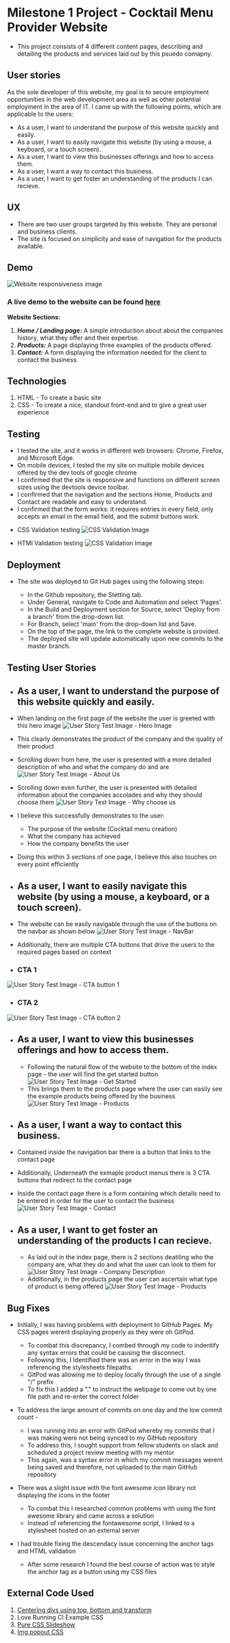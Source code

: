 # Milestone 1 Project - Cocktail Menu Provider Website 

- This project consists of 4 different content pages, describing and detailing the products and services laid out by this psuedo comapny.

## User stories
As the sole developer of this website, my goal is to secure employment opportunities in the web development area as well as other potential employment in the area of IT.
I came up with the following points, which are applicable to the users:

- As a user, I want to understand the purpose of this website quickly and easily.
- As a user, I want to easily navigate this website (by using a mouse, a keyboard, or a touch screen).
- As a user, I want to view this businesses offerings and how to access them.
- As a user, I want a way to contact this business.
- As a user, I want to get foster an understanding of the products I can recieve.

## UX

- There are two user groups targeted by this website. They are personal and business clients.
- The site is focused on simplicity and ease of navigation for the products available.

## Demo

![Website responsiveness image](/Assets/Images/LiveMockup.jpg)

### A live demo to the website can be found [here](https://ljkkj7.github.io/Milestone-Project-1.github.io/index.html)

**Website Sections:**
1. **_Home / Landing page:_** A simple introduction about about the companies history, what they offer and their expertise.
2. **_Products:_** A page displaying three examples of the products offered.
3. **_Contact:_** A form displaying the information needed for the client to contact the business.

## Technologies
1. HTML - To create a basic site
2. CSS - To create a nice, standout front-end and to give a great user experience

## Testing
* I tested the site, and it works in different web browsers: Chrome, Firefox, and Microsoft Edge.
* On mobile devices, I tested the my site on multiple mobile devices offered by the dev tools of google chrome
* I confirmed that the site is responsive and functions on different screen sizes using the devtools device toolbar.
* I confirmed that the navigation and the sections Home, Products and Contact are readable and easy to understand.
* I confirmed that the form works: it requires entries in every field, only accepts an email in the email field, and the submit buttons work.

- CSS Validation testing
![CSS Validation Image](/Assets/Images/CSSValidation.jpg)

- HTMl Validation testing
![CSS Validation Image](/Assets/Images/HTMLValidation.jpg)

## Deployment
* The site was deployed to Git Hub pages using the following steps:
  * In the Github repository, the Stetting tab.
  * Under General, navigate to Code and Automation and select 'Pages'.
  * In the Build and Deployment section for Source, select 'Deploy from a branch' from the drop-down list.
  * For Branch, select 'main' from the drop-down list and Save.
  * On the top of the page, the link to the complete website is provided.
  
  - The deployed site will update automatically upon new commits to the master branch.

## Testing User Stories

-  ## As a user, I want to understand the purpose of this website quickly and easily.
  - When landing on the first page of the website the user is greeted with this hero image
![User Story Test Image - Hero Image](/Assets/Images/userstorytest1.jpg)
  - This clearly demonstrates the product of the company and the quality of their product
  - Scrolling down from here, the user is presented with a more detailed description of who and what the company do and are
![User Story Test Image - About Us](/Assets/Images/userstorytest2.jpg)
  - Scrolling down even further, the user is presented with detailed information about the companies accolades and why they should choose them
![User Story Test Image - Why choose us](/Assets/Images/userstorytest3.jpg)
  - I believe this successfully demonstrates to the user:
    - The purpose of the website (Cocktail menu creation)
    - What the company has achieved
    - How the company benefits the user
  - Doing this within 3 sections of one page, I believe this also touches on every point efficiently

-  ## As a user, I want to easily navigate this website (by using a mouse, a keyboard, or a touch screen).
  - The website can be easily navigable through the use of the buttons on the navbar as shown below
![User Story Test Image - NavBar](/Assets/Images/userstorytest4.jpg)
  - Additionally, there are multiple CTA buttons that drive the users to the required pages based on context
  - ### CTA 1
![User Story Test Image - CTA button 1](/Assets/Images/userstorytest3.jpg)
  - ### CTA 2
![User Story Test Image - CTA button 2](/Assets/Images/userstorytest5.jpg)

- ## As a user, I want to view this businesses offerings and how to access them.
  - Following the natural flow of the website to the bottom of the index page - the user will find the get started button
![User Story Test Image - Get Started](/Assets/Images/userstorytest3.jpg)
  - This brings them to the products page where the user can easily see the example products being offered by the business
![User Story Test Image - Products](/Assets/Images/userstorytest6.jpg)

- ## As a user, I want a way to contact this business.
 - Contained inside the navigation bar there is a button that links to the contact page
 - Additionally, Underneath the exmaple product menus there is 3 CTA buttons that redirect to the contact page
 - Inside the contact page there is a form containing which details need to be entered in order for the user to contact the business
![User Story Test Image - Contact](/Assets/Images/userstorytest7.jpg)

- ## As a user, I want to get foster an understanding of the products I can recieve.
  - As laid out in the index page, there is 2 sections deatiling who the company are, what they do and what the user can look to them for
![User Story Test Image - Company Description](/Assets/Images/userstorytest3.jpg)
  - Additionally, in the products page the user can ascertain what type of product is being offered
![User Story Test Image - Products](/Assets/Images/userstorytest6.jpg)


## Bug Fixes
- Initially, I was having problems with deployment to GitHub Pages. My CSS pages werent displaying properly as they were oh GitPod.
  * To combat this discrepancy, I combed through my code to indentify any syntax errors that could be causing the disconnect.
  * Following this, I Identified there was an error in the way I was referencing the stylesheets filepaths.
  * GitPod was allowing me to deploy locally through the use of a single "/" prefix
  * To fix this I added a "." to instruct the webpage to come out by one file path and re-enter the correct folder

- To address the large amount of commits on one day and the low commit count -
  * I was running into an error with GitPod whereby my commits that I was making were not being synced to my GitHub repository
  * To address this, I sought support from fellow students on slack and scheduled a project review meeting with my mentor
  * This again, was a syntax error in which my commit messages werent being saved and therefore, not uploaded to the main GitHub repository

- There was a slight issue with the font awesome icon library not displaying the icons in the footer
  * To combat this I researched common problems with using the font awesome library and came across a solution
  * Instead of referencing the fontawesome script, I linked to a stylesheet hosted on an external server

- I had trouble fixing the descendacy issue concerning the anchor tags and HTML validation
  * After some research I found the best course of action was to style the anchor tag as a button using my CSS files

## External Code Used
1. [Centering divs using top, bottom and transform](https://blog.hubspot.com/website/center-div-css)
2. Love Running CI Example CSS
3. [Pure CSS Slideshow](https://codepen.io/sarat1669/pen/bpzgGg)
3. [Img popout CSS](https://stackoverflow.com/questions/64582068/how-to-make-an-image-pop-out-inside-a-div)
